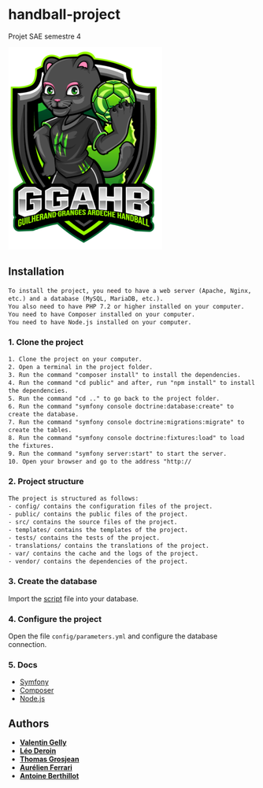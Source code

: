 # handball-project
 Projet SAE semestre 4

![image](public/images/logo.png)

## Installation

    To install the project, you need to have a web server (Apache, Nginx, etc.) and a database (MySQL, MariaDB, etc.). 
    You also need to have PHP 7.2 or higher installed on your computer.
    You need to have Composer installed on your computer.
    You need to have Node.js installed on your computer.

### 1. Clone the project

    1. Clone the project on your computer.
    2. Open a terminal in the project folder.
    3. Run the command "composer install" to install the dependencies.
    4. Run the command "cd public" and after, run "npm install" to install the dependencies.
    5. Run the command "cd .." to go back to the project folder.
    6. Run the command "symfony console doctrine:database:create" to create the database.
    7. Run the command "symfony console doctrine:migrations:migrate" to create the tables.
    8. Run the command "symfony console doctrine:fixtures:load" to load the fixtures.
    9. Run the command "symfony server:start" to start the server.
    10. Open your browser and go to the address "http://

### 2. Project structure

    The project is structured as follows:
    - config/ contains the configuration files of the project.
    - public/ contains the public files of the project.
    - src/ contains the source files of the project.
    - templates/ contains the templates of the project.
    - tests/ contains the tests of the project.
    - translations/ contains the translations of the project.
    - var/ contains the cache and the logs of the project.
    - vendor/ contains the dependencies of the project.

### 3. Create the database

Import the [script](sql/script.sql) file into your database.

### 4. Configure the project

Open the file `config/parameters.yml` and configure the database connection.

### 5. Docs

- [Symfony](https://symfony.com/download)
- [Composer](https://getcomposer.org/download/)
- [Node.js](https://nodejs.org/en/download/)

## Authors

- [**Valentin Gelly**](https://github.com/Valentin-Gelly)
- [**Léo Deroin**](https://github.com/achedon12)
- [**Thomas Grosjean**](https://github.com/labigot)
- [**Aurélien Ferrari**](https://github.com/AurelienFerrari)
- [**Antoine Berthillot**](https://github.com/poloine07)
